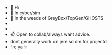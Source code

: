 - 👋 Hi
- 👀 In cyber/sim
- 🌱 In the weeds of GreyBox/TopGen/GHOSTS
-    
-    
- 📫 Open to collab/always want advice.
-    dont generally work on jere so dm for projectd 
-  ✨c ya ✨ 
